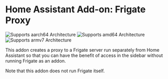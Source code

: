 # Home Assistant Add-on: Frigate Proxy

![Supports aarch64 Architecture][aarch64-shield] ![Supports amd64 Architecture][amd64-shield] ![Supports armv7 Architecture][armv7-shield]

This addon creates a proxy to a Frigate server run separately from Home Assistant so that you can have the benefit of access in the sidebar without running Frigate as an addon.

Note that this addon does not run Frigate itself.

[aarch64-shield]: https://img.shields.io/badge/aarch64-yes-green.svg
[amd64-shield]: https://img.shields.io/badge/amd64-yes-green.svg
[armv7-shield]: https://img.shields.io/badge/armv7-yes-green.svg
